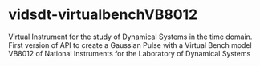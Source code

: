 # vidsdt-virtualbenchVB8012
Virtual Instrument for the study of Dynamical Systems in the time domain. First version of API to create a Gaussian Pulse with a Virtual Bench model VB8012 of National Instruments for the Laboratory of Dynamical Systems
